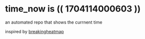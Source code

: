 # time_now is (( 1704114000603 ))

an automated repo that shows the currnent time

inspired by [breakingheatmap](https://github.com/breakingheatmap/breakingheatmap)